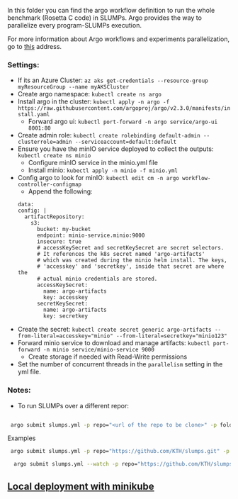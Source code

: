 In this folder you can find the argo workflow definition to run the whole benchmark (Rosetta C code) in SLUMPs. Argo provides the way to parallelize every program-SLUMPs execution. 

For more information about Argo workflows and experiments parallelization, go to [this](https://www.ovh.com/blog/simplify-your-research-experiments-with-kubernetes/) address.

### Settings:
- If its an Azure Cluster: ```az aks get-credentials --resource-group myResourceGroup --name myAKSCluster```
- Create argo namespace: ```kubectl create ns argo```
- Install argo in the cluster: ```kubectl apply -n argo -f https://raw.githubusercontent.com/argoproj/argo/v2.3.0/manifests/install.yaml```
  - Forward argo ui: ```kubectl port-forward -n argo service/argo-ui 8001:80```
- Create admin role: ```kubectl create rolebinding default-admin --clusterrole=admin --serviceaccount=default:default```
- Ensure you have the minIO service deployed to collect the outputs: ```kubectl create ns minio```
  - Configure minIO service in the minio.yml file
  - Install minio: ```kubectl apply -n minio -f minio.yml```
- Config argo to look for minIO: ```kubectl edit cm -n argo workflow-controller-configmap```
  - Append the following:
  ```
  data:
  config: |
    artifactRepository:
      s3:
        bucket: my-bucket
        endpoint: minio-service.minio:9000
        insecure: true
        # accessKeySecret and secretKeySecret are secret selectors.
        # It references the k8s secret named 'argo-artifacts'
        # which was created during the minio helm install. The keys,
        # 'accesskey' and 'secretkey', inside that secret are where the
        # actual minio credentials are stored.
        accessKeySecret:
          name: argo-artifacts
          key: accesskey
        secretKeySecret:
          name: argo-artifacts
          key: secretkey
  ```
- Create the secret: ```kubectl create secret generic argo-artifacts --from-literal=accesskey="minio" --from-literal=secretkey="minio123"```
- Forward minio service to download and manage artifacts: ```kubectl port-forward -n minio service/minio-service 9000```
  - Create storage if needed with Read-Write permissions
- Set the number of concurrent threads in the ```parallelism``` setting in the yml file.

### Notes:
 - To run SLUMPs over a different repor:
 ```bash

  argo submit slumps.yml -p repo="<url of the repo to be clone>" -p folder="<folder address after cloning>" -p raw="<raw url in the online repo>"

 ```

Examples
 
 ```bash
  argo submit slumps.yml -p repo="https://github.com/KTH/slumps.git" -p folder="/slumps/benchmark_programs/rossetta/valid/no_input" -p raw="https://raw.githubusercontent.com/KTH/slumps/master/benchmark_programs/rossetta/valid/no_input"
 ```

```bash
  argo submit slumps.yml --watch -p repo="https://github.com/KTH/slumps.git" -p folder="/slumps/benchmark_programs/rossetta/valid/resumed" -p raw="https://raw.githubusercontent.com/KTH/slumps/master/benchmark_programs/rossetta/resumed"

```


## [Local deployment with minikube](https://kubernetes.io/docs/setup/learning-environment/minikube/)

